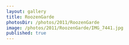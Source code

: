 ```yaml
---
layout: gallery
title: RoozenGarde
photosDir: /photos/2011/RoozenGarde
image: /photos/2011/RoozenGarde/IMG_7441.jpg
published: true
---
```

